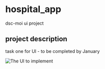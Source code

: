 # hospital_app

dsc-moi ui project

## project description

task one for UI - to be completed by January

![The UI to implement](../main/myFolder/image.png)
